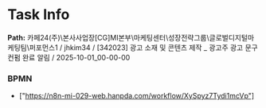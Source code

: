 # Task Info

**Path:** 카페24(주)\본사사업장\[CG]MI본부\마케팅센터\성장전략그룹\글로벌디지털마케팅팀\퍼포먼스1 / jhkim34 / [342023] 광고 소재 및 콘텐츠 제작 _ 광고주 광고 문구 컨펌 완료 알림 / 2025-10-01_00-00-00

### BPMN
- ["https://n8n-mi-029-web.hanpda.com/workflow/XySpyz7Tydi1mcVp"]

